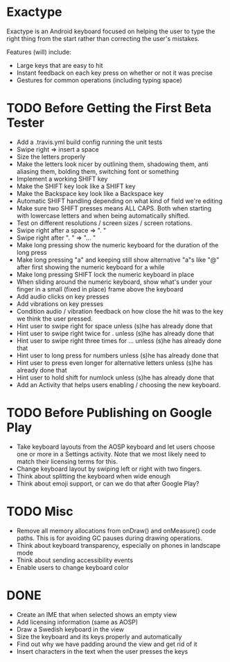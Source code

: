 # Exactype

Exactype is an Android keyboard focused on helping the user to type the right thing from the start
rather than correcting the user's mistakes.

Features (will) include:
* Large keys that are easy to hit
* Instant feedback on each key press on whether or not it was precise
* Gestures for common operations (including typing space)

# TODO Before Getting the First Beta Tester
* Add a .travis.yml build config running the unit tests
* Swipe right => insert a space
* Size the letters properly
* Make the letters look nicer by outlining them, shadowing them, anti aliasing them, bolding them,
switching font or something
* Implement a working SHIFT key
* Make the SHIFT key look like a SHIFT key
* Make the Backspace key look like a Backspace key
* Automatic SHIFT handling depending on what kind of field we're editing
* Make sure two SHIFT presses means ALL CAPS. Both when starting with lowercase letters and when
being automatically shifted.
* Test on different resolutions / screen sizes / screen rotations.
* Swipe right after a space => ". "
* Swipe right after ". " => "... "
* Make long pressing show the numeric keyboard for the duration of the long press
* Make long pressing "a" and keeping still show alternative "a"s like "@" after first showing the
numeric keyboard for a while
* Make long pressing SHIFT lock the numeric keyboard in place
* When sliding around the numeric keyboard, show what's under your finger in a small (fixed in
place) frame above the keyboard
* Add audio clicks on key presses
* Add vibrations on key presses
* Condition audio / vibration feedback on how close the hit was to the key we think the user
pressed.
* Hint user to swipe right for space unless (s)he has already done that
* Hint user to swipe right twice for . unless (s)he has already done that
* Hint user to swipe right three times for ... unless (s)he has already done that
* Hint user to long press for numbers unless (s)he has already done that
* Hint user to press even longer for alternative letters unless (s)he has already done that
* Hint user to hold shift for numlock unless (s)he has already done that
* Add an Activity that helps users enabling / choosing the new keyboard.

# TODO Before Publishing on Google Play
* Take keyboard layouts from the AOSP keyboard and let users choose one or more in a Settings
activity. Note that we most likely need to match their licensing terms for this.
* Change keyboard layout by swiping left or right with two fingers.
* Think about splitting the keyboard when wide enough
* Think about emoji support, or can we do that after Google Play?

# TODO Misc
* Remove all memory allocations from onDraw() and onMeasure() code paths. This is for avoiding GC
pauses during drawing operations.
* Think about keyboard transparency, especially on phones in landscape mode
* Think about sending accessibility events
* Enable users to change keyboard color

# DONE
* Create an IME that when selected shows an empty view
* Add licensing information (same as AOSP)
* Draw a Swedish keyboard in the view
* Size the keyboard and its keys properly and automatically
* Find out why we have padding around the view and get rid of it
* Insert characters in the text when the user presses the keys
